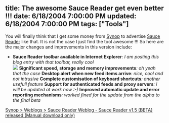 title: The awesome Sauce Reader get even better !!!
date: 6/18/2004 7:00:00 PM
updated: 6/18/2004 7:00:00 PM
tags: ["Tools"]
---
You will finally think that I get some money from [Synop](http://www.synop.com/) to advertise [Sauce Reader](http://www.synop.com/Products/SauceReader/) like that. It is not the case I just find the tool awesome !!! So here are the major changes and improvements in this version include:

*   <strong>Sauce Reader toolbar available in Internet Explorer</strong><em>: I am posting this blog entry with that toolbar, really cool<br>![](http://www.synop.com/Weblogs/SauceReader/content/binary/Sauce%20Reader%20v1.5%20-%20IE%20Toolbar.PNG)</em> 
<strong>Significant speed, storage and memory improvements</strong><em>: oh yeah that the case</em> 
<strong>Desktop alert when new feed items arrive</strong><em>: nice, cool and not intrusive</em> 
<strong>Complete customisation of keyboard shortcuts</strong><em>: another usefull feature </em>
<strong>Support for authenticated feeds and proxy servers</strong><em>: i will be updated at work now :-)</em> 
<strong>Improved automatic update and error reporting mechanisms</strong><em>: worked fined for the update from the alpha to the final beta</em>


[Synop > Weblogs > Sauce Reader Weblog - Sauce Reader v1.5 (BETA) released (Manual download only)](http://www.synop.com/Weblogs/SauceReader/PermaLink.aspx?guid=198714f8-11d1-40bd-a370-e39588fa0c08)
